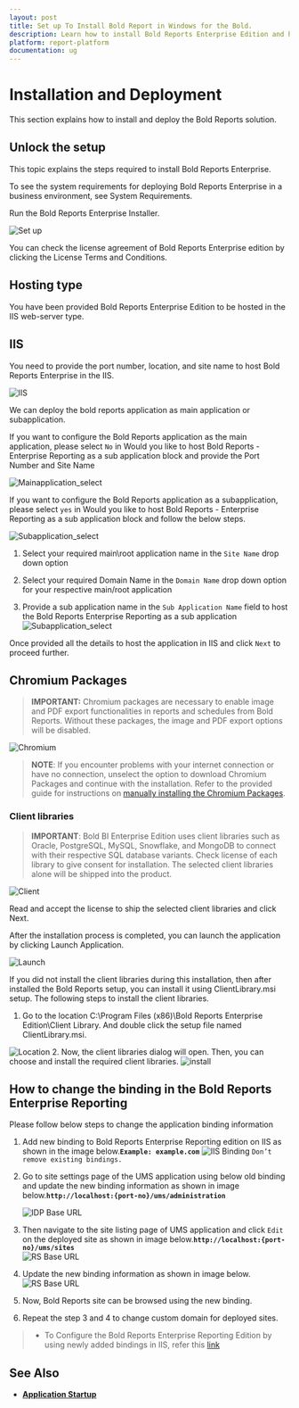 ```yaml
---
layout: post
title: Set up To Install Bold Report in Windows for the Bold.
description: Learn how to install Bold Reports Enterprise Edition and how to host the Bold Reports Enterprise in IIS or IIS Express in your machine. 
platform: report-platform
documentation: ug
---
```


# Installation and Deployment

This section explains how to install and deploy the Bold Reports solution.

## Unlock the setup

This topic explains the steps required to install Bold Reports Enterprise.

To see the system requirements for deploying Bold Reports Enterprise in a business environment, see System Requirements.

Run the Bold Reports Enterprise Installer.

![Set up](/static/assets/on-premise/images/installation/setup.png)

You can check the license agreement of Bold Reports Enterprise edition by clicking the License Terms and Conditions.

## Hosting type

You have been provided Bold Reports Enterprise Edition to be hosted in the IIS web-server type.

## IIS

You need to provide the port number, location, and site name to host Bold Reports Enterprise in the IIS.

![IIS](/static/assets/on-premise/images/installation/iis.png)

We can deploy the bold reports application as main application or subapplication.

If you want to configure the Bold Reports application as the main application, please select `No` in Would you like to host Bold Reports - Enterprise Reporting as a sub application block and provide the Port Number and Site Name

![Mainapplication_select](/static/assets/on-premise/images/installation/mainapplication_select.png)

If you want to configure the Bold Reports application as a subapplication, please select `yes` in Would you like to host Bold Reports - Enterprise Reporting as a sub application block and follow the below steps.

![Subapplication_select](/static/assets/on-premise/images/installation/subapplication_select.png)

1. Select your required main\root application name in the `Site Name` drop down option

2. Select your required Domain Name in the `Domain Name` drop down option for your respective main/root application

3. Provide a sub application name in the `Sub Application Name` field to host the Bold Reports Enterprise Reporting as a sub application
![Subapplication_select](/static/assets/on-premise/images/installation/subapplication_details.png)

Once provided all the details to host the application in IIS and click `Next` to proceed further.

## Chromium Packages

> **IMPORTANT:** Chromium packages are necessary to enable image and PDF export functionalities in reports and schedules from Bold Reports. Without these packages, the image and PDF export options will be disabled.

![Chromium](/static/assets/on-premise/images/installation/chromium.png)

> **NOTE**: If you encounter problems with your internet connection or have no connection, unselect the option to download Chromium Packages and continue with the installation. Refer to the provided guide for instructions on [manually installing the Chromium Packages](../../faq/how-to-install-chromium-packages/).

### Client libraries

> **IMPORTANT**: Bold BI Enterprise Edition uses client libraries such as Oracle, PostgreSQL, MySQL, Snowflake, and MongoDB to connect with their respective SQL database variants. Check license of each library to give consent for installation. The selected client libraries alone will be shipped into the product.

![Client](/static/assets/on-premise/images/installation/client.png)

Read and accept the license to ship the selected client libraries and click Next.

After the installation process is completed, you can launch the application by clicking Launch Application.

![Launch](/static/assets/on-premise/images/installation/launch.png)

If you did not install the client libraries during this installation, then after installed the Bold Reports setup, you can install it using ClientLibrary.msi setup. The following steps to install the client libraries.

1. Go to the location C:\Program Files (x86)\Bold Reports Enterprise Edition\Client Library. And double click the setup file named ClientLibrary.msi.

![Location](/static/assets/on-premise/images/installation/location.png)
2. Now, the client libraries dialog will open. Then, you can choose and install the required client libraries.
![install](/static/assets/on-premise/images/installation/install.png)

## How to change the binding in the Bold Reports Enterprise Reporting

Please follow below steps to change the application binding information

1. Add new binding to Bold Reports Enterprise Reporting edition on IIS as shown in the image below.**`Example: example.com`**
    ![IIS Binding](/static/assets/on-premise/images/getting-started/add-binding.png)
    `Don’t remove existing bindings.`

2. Go to site settings page of the UMS application using below old binding and update the new binding information as shown in image below.**`http://localhost:{port-no}/ums/administration`**

    ![IDP Base URL](/static/assets/on-premise/images/getting-started/idp-base-url.png)

3. Then navigate to the site listing page of UMS application and click `Edit` on the deployed site as shown in image below.**`http://localhost:{port-no}/ums/sites`**  
    ![RS Base URL](/static/assets/on-premise/images/getting-started/ums-url-edit.png)

4. Update the new binding information as shown in image below.![RS Base URL](/static/assets/on-premise/images/getting-started/ums-base-url.png)
5. Now, Bold Reports site can be browsed using the new binding.
6. Repeat the step 3 and 4 to change custom domain for deployed sites.
> * To Configure the Bold Reports Enterprise Reporting Edition by using newly added bindings in IIS, refer this [link](../../how-to/map-a-domain-name-to-bold-reports-site-before-startup/)

## See Also

* [**Application Startup**](../../application-startup/)
